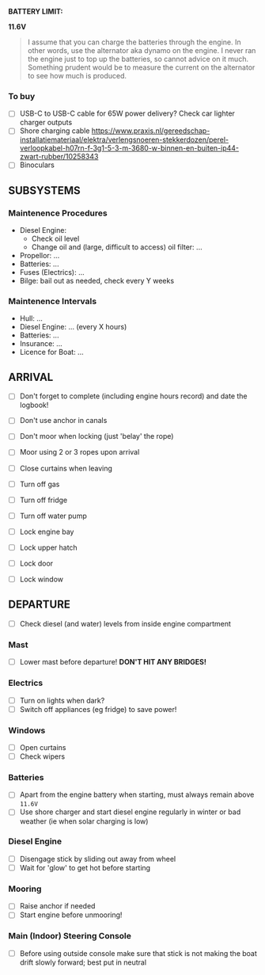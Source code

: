 **BATTERY LIMIT:**

**11.6V**

> I assume that you can charge the batteries through the engine. In other words, use the alternator aka dynamo on the engine. I never ran the engine just to top up the batteries, so cannot advice on it much. Something prudent would be to measure the current on the alternator to see how much is produced.

### To buy

 - [ ] USB-C to USB-C cable for 65W power delivery? Check car lighter charger outputs
 - [ ] Shore charging cable https://www.praxis.nl/gereedschap-installatiemateriaal/elektra/verlengsnoeren-stekkerdozen/perel-verloopkabel-h07rn-f-3g1-5-3-m-3680-w-binnen-en-buiten-ip44-zwart-rubber/10258343
 - [ ] Binoculars

## SUBSYSTEMS

### Maintenence Procedures

- Diesel Engine: 
  * Check oil level
  * Change oil and (large, difficult to access) oil filter: ...
- Propellor: ...
- Batteries: ...
- Fuses (Electrics): ...
- Bilge: bail out as needed, check every Y weeks

### Maintenence Intervals

- Hull: ...
- Diesel Engine: ... (every X hours)
- Batteries: ...
- Insurance: ...
- Licence for Boat: ...

## ARRIVAL

 - [ ] Don't forget to complete (including engine hours record) and date the logbook!
 - [ ] Don't use anchor in canals
 - [ ] Don't moor when locking (just 'belay' the rope)
 - [ ] Moor using 2 or 3 ropes upon arrival
 - [ ] Close curtains when leaving
 - [ ] Turn off gas
 - [ ] Turn off fridge
 - [ ] Turn off water pump
 - [ ] Lock engine bay
 - [ ] Lock upper hatch
 - [ ] Lock door
 - [ ] Lock window


## DEPARTURE

 - [ ] Check diesel (and water) levels from inside engine compartment

### Mast

 - [ ] Lower mast before departure! **DON'T HIT ANY BRIDGES!**

### Electrics

 - [ ] Turn on lights when dark?
 - [ ] Switch off appliances (eg fridge) to save power!

### Windows

 - [ ] Open curtains
 - [ ] Check wipers

### Batteries

 - [ ] Apart from the engine battery when starting,
       must always remain above `11.6V`
 - [ ] Use shore charger and start diesel engine regularly
       in winter or bad weather (ie when solar charging is low)

### Diesel Engine

 - [ ] Disengage stick by sliding out away from wheel
 - [ ] Wait for 'glow' to get hot before starting

### Mooring

 - [ ] Raise anchor if needed
 - [ ] Start engine before unmooring!

### Main (Indoor) Steering Console

 - [ ] Before using outside console make sure that stick is not
    making the boat drift slowly forward; best put in neutral
